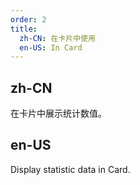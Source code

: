 ```yaml
---
order: 2
title:
  zh-CN: 在卡片中使用
  en-US: In Card
---
```


## zh-CN

在卡片中展示统计数值。

## en-US

Display statistic data in Card.

<style>
  [data-theme="dark"] .site-statistic-demo-card {
    background: #303030;
  }
</style>
